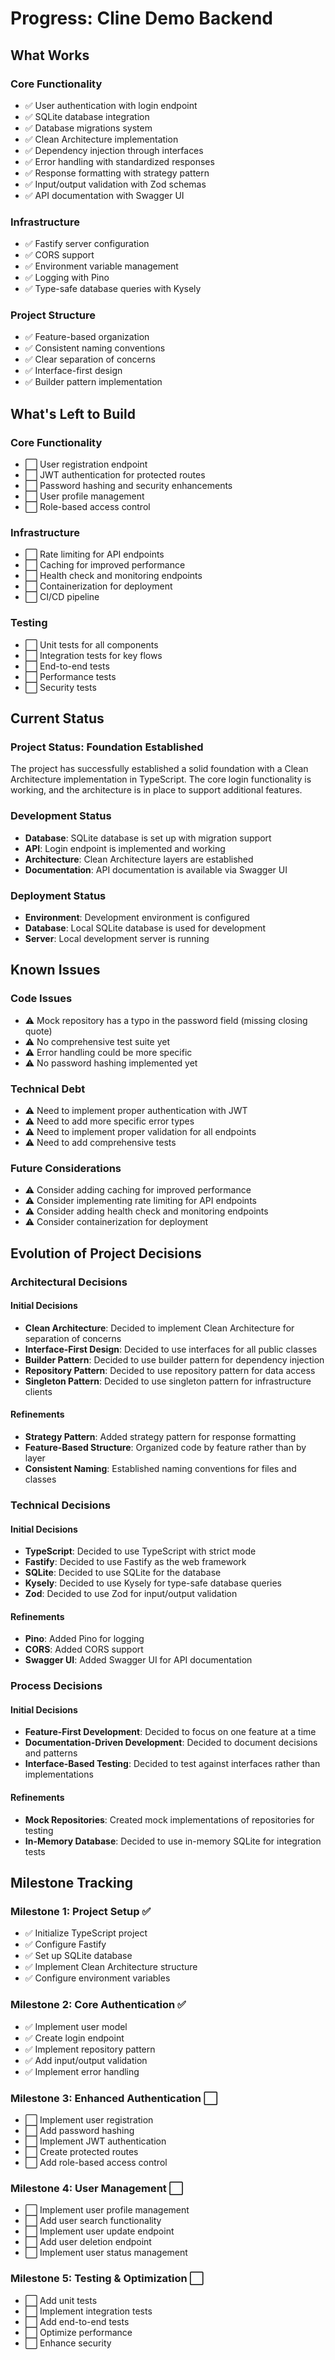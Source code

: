 # Progress: Cline Demo Backend

## What Works

### Core Functionality
- ✅ User authentication with login endpoint
- ✅ SQLite database integration
- ✅ Database migrations system
- ✅ Clean Architecture implementation
- ✅ Dependency injection through interfaces
- ✅ Error handling with standardized responses
- ✅ Response formatting with strategy pattern
- ✅ Input/output validation with Zod schemas
- ✅ API documentation with Swagger UI

### Infrastructure
- ✅ Fastify server configuration
- ✅ CORS support
- ✅ Environment variable management
- ✅ Logging with Pino
- ✅ Type-safe database queries with Kysely

### Project Structure
- ✅ Feature-based organization
- ✅ Consistent naming conventions
- ✅ Clear separation of concerns
- ✅ Interface-first design
- ✅ Builder pattern implementation

## What's Left to Build

### Core Functionality
- ⬜ User registration endpoint
- ⬜ JWT authentication for protected routes
- ⬜ Password hashing and security enhancements
- ⬜ User profile management
- ⬜ Role-based access control

### Infrastructure
- ⬜ Rate limiting for API endpoints
- ⬜ Caching for improved performance
- ⬜ Health check and monitoring endpoints
- ⬜ Containerization for deployment
- ⬜ CI/CD pipeline

### Testing
- ⬜ Unit tests for all components
- ⬜ Integration tests for key flows
- ⬜ End-to-end tests
- ⬜ Performance tests
- ⬜ Security tests

## Current Status

### Project Status: Foundation Established
The project has successfully established a solid foundation with a Clean Architecture implementation in TypeScript. The core login functionality is working, and the architecture is in place to support additional features.

### Development Status
- **Database**: SQLite database is set up with migration support
- **API**: Login endpoint is implemented and working
- **Architecture**: Clean Architecture layers are established
- **Documentation**: API documentation is available via Swagger UI

### Deployment Status
- **Environment**: Development environment is configured
- **Database**: Local SQLite database is used for development
- **Server**: Local development server is running

## Known Issues

### Code Issues
- ⚠️ Mock repository has a typo in the password field (missing closing quote)
- ⚠️ No comprehensive test suite yet
- ⚠️ Error handling could be more specific
- ⚠️ No password hashing implemented yet

### Technical Debt
- ⚠️ Need to implement proper authentication with JWT
- ⚠️ Need to add more specific error types
- ⚠️ Need to implement proper validation for all endpoints
- ⚠️ Need to add comprehensive tests

### Future Considerations
- ⚠️ Consider adding caching for improved performance
- ⚠️ Consider implementing rate limiting for API endpoints
- ⚠️ Consider adding health check and monitoring endpoints
- ⚠️ Consider containerization for deployment

## Evolution of Project Decisions

### Architectural Decisions

#### Initial Decisions
- **Clean Architecture**: Decided to implement Clean Architecture for separation of concerns
- **Interface-First Design**: Decided to use interfaces for all public classes
- **Builder Pattern**: Decided to use builder pattern for dependency injection
- **Repository Pattern**: Decided to use repository pattern for data access
- **Singleton Pattern**: Decided to use singleton pattern for infrastructure clients

#### Refinements
- **Strategy Pattern**: Added strategy pattern for response formatting
- **Feature-Based Structure**: Organized code by feature rather than by layer
- **Consistent Naming**: Established naming conventions for files and classes

### Technical Decisions

#### Initial Decisions
- **TypeScript**: Decided to use TypeScript with strict mode
- **Fastify**: Decided to use Fastify as the web framework
- **SQLite**: Decided to use SQLite for the database
- **Kysely**: Decided to use Kysely for type-safe database queries
- **Zod**: Decided to use Zod for input/output validation

#### Refinements
- **Pino**: Added Pino for logging
- **CORS**: Added CORS support
- **Swagger UI**: Added Swagger UI for API documentation

### Process Decisions

#### Initial Decisions
- **Feature-First Development**: Decided to focus on one feature at a time
- **Documentation-Driven Development**: Decided to document decisions and patterns
- **Interface-Based Testing**: Decided to test against interfaces rather than implementations

#### Refinements
- **Mock Repositories**: Created mock implementations of repositories for testing
- **In-Memory Database**: Decided to use in-memory SQLite for integration tests

## Milestone Tracking

### Milestone 1: Project Setup ✅
- ✅ Initialize TypeScript project
- ✅ Configure Fastify
- ✅ Set up SQLite database
- ✅ Implement Clean Architecture structure
- ✅ Configure environment variables

### Milestone 2: Core Authentication ✅
- ✅ Implement user model
- ✅ Create login endpoint
- ✅ Implement repository pattern
- ✅ Add input/output validation
- ✅ Implement error handling

### Milestone 3: Enhanced Authentication ⬜
- ⬜ Implement user registration
- ⬜ Add password hashing
- ⬜ Implement JWT authentication
- ⬜ Create protected routes
- ⬜ Add role-based access control

### Milestone 4: User Management ⬜
- ⬜ Implement user profile management
- ⬜ Add user search functionality
- ⬜ Implement user update endpoint
- ⬜ Add user deletion endpoint
- ⬜ Implement user status management

### Milestone 5: Testing & Optimization ⬜
- ⬜ Add unit tests
- ⬜ Implement integration tests
- ⬜ Add end-to-end tests
- ⬜ Optimize performance
- ⬜ Enhance security
